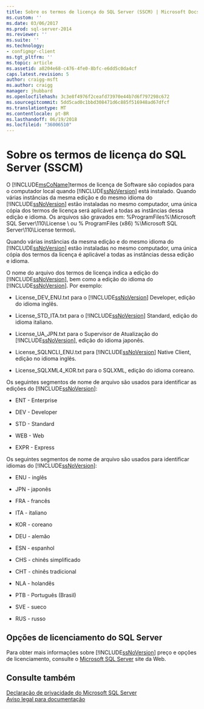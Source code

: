 ```yaml
---
title: Sobre os termos de licença do SQL Server (SSCM) | Microsoft Docs
ms.custom: ''
ms.date: 03/06/2017
ms.prod: sql-server-2014
ms.reviewer: ''
ms.suite: ''
ms.technology:
- configmgr-client
ms.tgt_pltfrm: ''
ms.topic: article
ms.assetid: a8204e68-c476-4fe0-8bfc-e6dd5c0da4cf
caps.latest.revision: 5
author: craigg-msft
ms.author: craigg
manager: jhubbard
ms.openlocfilehash: 3c3e8f4976f2ceafd73970e44b7d6f797298c672
ms.sourcegitcommit: 5dd5cad0c1bbd308471d6c885f516948ad67dfcf
ms.translationtype: MT
ms.contentlocale: pt-BR
ms.lasthandoff: 06/19/2018
ms.locfileid: "36006510"
---
```

# <a name="about-the-sql-server-license-terms-sscm"></a>Sobre os termos de licença do SQL Server (SSCM)
  O [!INCLUDE[msCoName](../../includes/msconame-md.md)]termos de licença de Software são copiados para o computador local quando [!INCLUDE[ssNoVersion](../../includes/ssnoversion-md.md)] está instalado. Quando várias instâncias da mesma edição e do mesmo idioma do [!INCLUDE[ssNoVersion](../../includes/ssnoversion-md.md)] estão instaladas no mesmo computador, uma única cópia dos termos de licença será aplicável a todas as instâncias dessa edição e idioma. Os arquivos são gravados em: %ProgramFiles%\Microsoft SQL Server\110\License \ ou % ProgramFiles (x86) %\Microsoft SQL Server\110\License termos\\.  
  
 Quando várias instâncias da mesma edição e do mesmo idioma do [!INCLUDE[ssNoVersion](../../includes/ssnoversion-md.md)] estão instaladas no mesmo computador, uma única cópia dos termos da licença é aplicável a todas as instâncias dessa edição e idioma.  
  
 O nome do arquivo dos termos de licença indica a edição do [!INCLUDE[ssNoVersion](../../includes/ssnoversion-md.md)], bem como a edição do idioma do [!INCLUDE[ssNoVersion](../../includes/ssnoversion-md.md)]. Por exemplo:  
  
-   License_DEV_ENU.txt para o [!INCLUDE[ssNoVersion](../../includes/ssnoversion-md.md)] Developer, edição do idioma inglês.  
  
-   License_STD_ITA.txt para o [!INCLUDE[ssNoVersion](../../includes/ssnoversion-md.md)] Standard, edição do idioma italiano.  
  
-   License_UA_JPN.txt para o Supervisor de Atualização do [!INCLUDE[ssNoVersion](../../includes/ssnoversion-md.md)], edição do idioma japonês.  
  
-   License_SQLNCLI_ENU.txt para [!INCLUDE[ssNoVersion](../../includes/ssnoversion-md.md)] Native Client, edição no idioma inglês.  
  
-   License_SQLXML4_KOR.txt para o SQLXML, edição do idioma coreano.  
  
 Os seguintes segmentos de nome de arquivo são usados para identificar as edições do [!INCLUDE[ssNoVersion](../../includes/ssnoversion-md.md)]:  
  
-   ENT - Enterprise  
  
-   DEV - Developer  
  
-   STD - Standard  
  
-   WEB - Web  
  
-   EXPR - Express  
  
 Os seguintes segmentos de nome de arquivo são usados para identificar idiomas do [!INCLUDE[ssNoVersion](../../includes/ssnoversion-md.md)]:  
  
-   ENU - inglês  
  
-   JPN - japonês  
  
-   FRA - francês  
  
-   ITA - italiano  
  
-   KOR - coreano  
  
-   DEU - alemão  
  
-   ESN - espanhol  
  
-   CHS - chinês simplificado  
  
-   CHT - chinês tradicional  
  
-   NLA - holandês  
  
-   PTB - Português (Brasil)  
  
-   SVE - sueco  
  
-   RUS - russo  
  
## <a name="sql-server-licensing-options"></a>Opções de licenciamento do SQL Server  
 Para obter mais informações sobre [!INCLUDE[ssNoVersion](../../includes/ssnoversion-md.md)] preço e opções de licenciamento, consulte o [Microsoft SQL Server](http://go.microsoft.com/fwlink/?LinkId=190955) site da Web.  
  
## <a name="see-also"></a>Consulte também  
 [Declaração de privacidade do Microsoft SQL Server](../../../2014/getting-started/microsoft-sql-server-privacy-statement.md)   
 [Aviso legal para documentação](../../../2014/getting-started/legal-notice-for-documentation.md)  
  
  